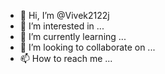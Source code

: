 - 👋 Hi, I’m @Vivek2122j
- 👀 I’m interested in ...
- 🌱 I’m currently learning ...
- 💞️ I’m looking to collaborate on ...
- 📫 How to reach me ...

<!---
Vivek2122j/Vivek2122j is a ✨ special ✨ repository because its `README.md` (this file) appears on your GitHub profile.
You can click the Preview link to take a look at your changes.
--->

